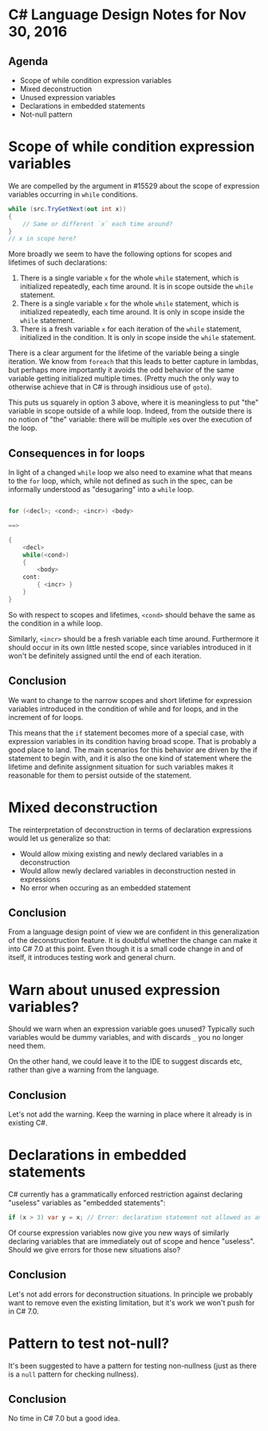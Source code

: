 C# Language Design Notes for Nov 30, 2016
=========================================


Agenda
------

- Scope of while condition expression variables
- Mixed deconstruction
- Unused expression variables
- Declarations in embedded statements
- Not-null pattern


Scope of while condition expression variables
=============================================

We are compelled by the argument in #15529 about the scope of expression variables occurring in `while` conditions. 

``` c#
while (src.TryGetNext(out int x))
{
	// Same or different `x` each time around?
}
// x in scope here?
```

More broadly we seem to have the following options for scopes and lifetimes of such declarations:

1. There is a single variable `x` for the whole `while` statement, which is initialized repeatedly, each time around. It is in scope outside the `while` statement.
2. There is a single variable `x` for the whole `while` statement, which is initialized repeatedly, each time around. It is only in scope inside the `while` statement.
3. There is a fresh variable `x` for each iteration of the `while` statement, initialized in the condition. It is only in scope inside the `while` statement.

There is a clear argument for the lifetime of the variable being a single iteration. We know from `foreach` that this leads to better capture in lambdas, but perhaps more importantly it avoids the odd behavior of the same variable getting initialized multiple times. (Pretty much the only way to otherwise achieve that in C# is through insidious use of `goto`).

This puts us squarely in option 3 above, where it is meaningless to put "the" variable in scope outside of a while loop. Indeed, from the outside there is no notion of "the" variable: there will be multiple `x`es over the execution of the loop.

Consequences in for loops
-------------------------

In light of a changed `while` loop we also need to examine what that means to the `for` loop, which, while not defined as such in the spec, can be informally understood as "desugaring" into a `while` loop.

``` c#

for (<decl>; <cond>; <incr>) <body>

==>

{
    <decl>
    while(<cond>)
    {
        <body>
	cont:
        { <incr> }
    }
}
```

So with respect to scopes and lifetimes, `<cond>` should behave the same as the condition in a while loop. 

Similarly, `<incr>` should be a fresh variable each time around. Furthermore it should occur in its own little nested scope, since variables introduced in it won't be definitely assigned until the end of each iteration.


Conclusion
----------

We want to change to the narrow scopes and short lifetime for expression variables introduced in the condition of while and for loops, and in the increment of for loops.

This means that the `if` statement becomes more of a special case, with expression variables in its condition having broad scope. That is probably a good place to land. The main scenarios for this behavior are driven by the if statement to begin with, and it is also the one kind of statement where the lifetime and definite assignment situation for such variables makes it reasonable for them to persist outside of the statement.


Mixed deconstruction
====================

The reinterpretation of deconstruction in terms of declaration expressions would let us generalize so that: 

- Would allow mixing existing and newly declared variables in a deconstruction
- Would allow newly declared variables in deconstruction nested in expressions
- No error when occuring as an embedded statement

Conclusion
----------

From a language design point of view we are confident in this generalization of the deconstruction feature. It is doubtful whether the change can make it into C# 7.0 at this point. Even though it is a small code change in and of itself, it introduces testing work and general churn.


Warn about unused expression variables?
=======================================

Should we warn when an expression variable goes unused? Typically such variables would be dummy variables, and with discards `_` you no longer need them.

On the other hand, we could leave it to the IDE to suggest discards etc, rather than give a warning from the language.

Conclusion
----------

Let's not add the warning. Keep the warning in place where it already is in existing C#.


Declarations in embedded statements
===================================

C# currently has a grammatically enforced restriction against declaring "useless" variables as "embedded statements":

``` c#
if (x > 3) var y = x; // Error: declaration statement not allowed as an embedded statement
```

Of course expression variables now give you new ways of similarly declaring variables that are immediately out of scope and hence "useless". Should we give errors for those new situations also?

Conclusion
----------

Let's not add errors for deconstruction situations. In principle we probably want to remove even the existing limitation, but it's work we won't push for in C# 7.0.


Pattern to test not-null?
=========================

It's been suggested to have a pattern for testing non-nullness (just as there is a `null` pattern for checking nullness).

Conclusion
----------

No time in C# 7.0 but a good idea.
